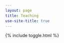 ```yaml
---
layout: page
title: Teaching
use-site-title: true
---
```


{% include toggle.html %}

<html lang="en">
<head>
    <meta charset="UTF-8">
    <meta name="viewport" content="width=device-width, initial-scale=1.0">
    <style>
        .container {
            display: grid;
            grid-template-areas: 
                "insight image inspiration"
                "inclusion image innovation";
            grid-gap: 20px;
            position: relative;
            padding: 20px;
        }

        .box {
            border: 2px solid black;
            padding: 10px;
            width: 200px;
            height: auto;
        }

        .box h3 {
            margin-top: 0;
            text-align: center;
            font-weight: bold;
        }

        #insight {
            grid-area: insight;
            align-self: start;
        }

        #inspiration {
            grid-area: inspiration;
            align-self: start;
        }

        #inclusion {
            grid-area: inclusion;
            align-self: end;
        }

        #innovation {
            grid-area: innovation;
            align-self: end;
        }

        .center-image {
            grid-area: image;
            text-align: center;
            align-self: center;
        }

        .center-image img {
            max-width: 100%;
            height: auto;
        }
    </style>
</head>


<p>
<a href="#" class="scrollUpButton">▲</a>
</p>


<div style="display: flex; justify-content: space-between;">

  <figure style="flex: 1; text-align: center; margin-right: 10px;">
    <img src="img/profword.jpg" alt="word cloud" style="width:100%;"/>
    <figcaption>Word Cloud from Teaching Evaluations</figcaption>
  </figure>

  <figure style="flex: 1; text-align: center; margin-left: 10px;">
    <img src="/img/class.jpg" alt="me in class" style="width:100%;"/>
    <figcaption>Teaching Volumes of Solids of Revolution, University of Rochester</figcaption>
  </figure>
  </div>

I am currently (**Fall 2024**) teaching  [MATH 1920 / Engineering Multivariable Calculus](https://classes.cornell.edu/browse/roster/FA24/class/MATH/1920)  
<h2  class="toggle-btn" onclick="toggleContent('PastClasses')" ><span class="toggle-indicator"></span>  Courses taught at the Univeristy of Rochester (2021-2024) </h2>

<ul class="hidden-content" id="PastClasses">

<li> Summer 2024: Linear Algebra With Differential Equations </li>
<li> Spring 2024: Calculus II and Transition to higher Math </li>
<li> Fall 2023: Precalculus and Linear Algebra w/ written module. </li>
<li> Summer 2023: Discrete Mathematics (Online). </li>
<li> Spring 2023: Discrete Mathematics and Abstract Algebra. </li>
<li> Fall 2022: Discrete Mathematics and Linear Algebra w/ differential equations. </li>
<li> Summer 2022: Calculus I (Online). </li>
<li> Spring 2022: Engineering Calculus II  and Point-set Topology. </li>
<li> Fall 2021: Calculus II and Linear Algebra w/ written module. </li>

</ul> 

<h2  class="toggle-btn" onclick="toggleContent('TeachExp')" ><span class="toggle-indicator"></span>   Relevant Teaching Experience  </h2>

<ul class="hidden-content" id="TeachExp">


<li> In the Summer 2024 I earned a Student Course Development Project Award at UR to develop material for Linear Algebra and Differential Equation courses </li>
<li> During Fall 2023 and Spring 2024, I served as an AP Calculus Visiting Fellow at the US College Board </li>
<li> I was a Teaching Fellow supporting the implementation of WebWork at Western, and authoring problems for Logic, Set Theory and Combinatorics. </li>
<li> I was a supporting instructor for Methods of Calculus at Western University in Winter 2021 creating lecture videos for online teaching during the COVID-19 pandemic. </li>
<li> During 2015-2020 I was a Teaching Assistant at Western University </li>
<li> I was an adjunct lecturer at several universities in Bogota (Colombia) during 2013-2015 </li>

</ul>

<h2  class="toggle-btn" onclick="toggleContent('TeachTools')" ><span class="toggle-indicator"></span>   Great tools to use in the classroom  </h2>

<ul class="hidden-content" id="TeachTools">


<li> WebWork </li>
<li> Geogebra </li>
<li> Desmos </li>
<li> Calc3DPlot </li>
<li> PollEverywhere </li>
<li> Perusall </li>
<li> PreText </li>
<li> Gradescope </li>

</ul>

<h2  class="toggle-btn" onclick="toggleContent('WW')" ><span class="toggle-indicator"></span>  Open source WeBWork Contributions</h2>

<ul class="hidden-content" id="WW">
  <li>Problems in Calculus, Linear Algebra, Logic, Set Theory and Combinatorics.</li>
  <li><a href="/resources/WWfilegenerator.md">WeBWork problem file generator</a> - A tool to create and download WeBWork problems breaking down the main contents of a WeBWork file.</li>
  <li><a href="/resources/downloader.py">WeBWork def problems downloader</a> - A python script to download a set of problems from a .def file (generated by a WeBWork homework set).</li>
  <li><a href="/webwork.pdf">WeBWork Problem Creation Tutorial</a> - A tutorial with companion template files to create the most common WeBWork problems.</li>
</ul>

<h2  class="toggle-btn" onclick="toggleContent('TeachPh')" ><span class="toggle-indicator"></span>   Teaching Philosophy </h2>

<div class="hidden-content" id="TeachPh">
My teaching philosophy is student-centered and built on four core principles: Insight, Inspiration, Inclusion, and Innovation. I refer to this as the <em>TetraIdron Philosophy.</em>
<div id="insight" class="box">
            <h3>Insight</h3>
            <ul>
                <li>Reflective Teaching</li>
                <li>Incorporate real-world examples</li>
                <li>Cultivate curiosity</li>
                <li>Visualization and interactive activities</li>
            </ul>
        </div>

        <div id="inspiration" class="box">
            <h3>Inspiration</h3>
            <ul>
                <li>Constructivist approach</li>
                <li>Inquiry and problem based learning techniques</li>
                <li>Positive feedback and encouragement</li>
                <li>Foster a Growth mindset</li>
            </ul>
        </div>

        <div id="inclusion" class="box">
            <h3>Inclusion</h3>
            <ul>
                <li>Establish a support system</li>
                <li>Recognize barriers and challenges</li>
                <li>Implement Assistive Technology</li>
                <li>Tailored teaching experiences</li>
                <li>Equitable access to opportunities</li>
            </ul>
        </div>

        <div id="innovation" class="box">
            <h3>Innovation</h3>
            <ul>
                <li>Differentiated Teaching</li>
                <li>Technology Integration</li>
                <li>Diverse teaching practices and assessment methods</li>
                <li>Reflective and Classroom Engagement</li>
            </ul>
        </div>

        <div class="center-image">
            <img src="T4.png" alt="Tetra Image">
        </div>

</div>